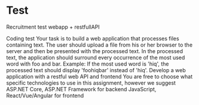 # Test
Recruitment test webapp + restfullAPI

Coding test
Your task is to build a web application that processes files containing text.
The user should upload a file from his or her browser to the server and then be presented with the processed text.
In the processed text, the application should surround every occurrence of the most used word with foo and bar.
Example: If the most used word is 'hiq', the processed text should display 'foohiqbar' instead of 'hiq'.
Develop a web application with a restful web API and frontend
You are free to choose what specific technologies to use in this assignment, however we suggest
ASP.NET  Core, ASP.NET  Framework for backend
JavaScript, React/Vue/Angular for frontend
